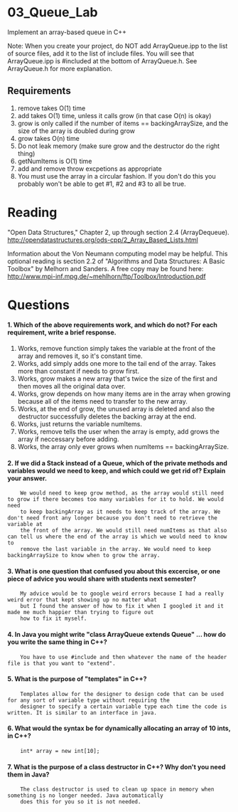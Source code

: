 03_Queue_Lab
============

Implement an array-based queue in C++

Note: When you create your project, do NOT add ArrayQueue.ipp to the list of source files, add it to the list of include files. You will see that ArrayQueue.ipp is #included at the bottom of ArrayQueue.h. See ArrayQueue.h for more explanation.

Requirements
------------

1. remove takes O(1) time
2. add takes O(1) time, unless it calls grow (in that case O(n) is okay)
3. grow is only called if the number of items == backingArraySize, and the size of the array is doubled during grow
4. grow takes O(n) time
5. Do not leak memory (make sure grow and the destructor do the right thing)
6. getNumItems is O(1) time
7. add and remove throw excpetions as appropriate
8. You must use the array in a circular fashion. If you don't do this you probably won't be able to get #1, #2 and #3 to all be true.

Reading
=======
"Open Data Structures," Chapter 2, up through section 2.4 (ArrayDequeue). http://opendatastructures.org/ods-cpp/2_Array_Based_Lists.html

Information about the Von Neumann computing model may be helpful. This optional reading is section 2.2 of "Algorithms and Data Structures: A Basic Toolbox" by Melhorn and Sanders. A free copy may be found here: http://www.mpi-inf.mpg.de/~mehlhorn/ftp/Toolbox/Introduction.pdf

Questions
=========

#### 1. Which of the above requirements work, and which do not? For each requirement, write a brief response.

1. Works, remove function simply takes the variable at the front of the array and removes it, so it's constant time.
2. Works, add simply adds one more to the tail end of the array. Takes more than constant if needs to grow first.
3. Works, grow makes a new array that's twice the size of the first and then moves all the original data over.
4. Works, grow depends on how many items are in the array when growing because all of the items need to transfer to the new array.
5. Works, at the end of grow, the unused array is deleted and also the destructor successfully deletes the backing array at the end.
6. Works, just returns the variable numItems.
7. Works, remove tells the user when the array is empty, add grows the array if neccessary before adding.
8. Works, the array only ever grows when numItems == backingArraySize.

#### 2. If we did a Stack instead of a Queue, which of the private methods and variables would we need to keep, and which could we get rid of? Explain your answer.
		We would need to keep grow method, as the array would still need to grow if there becomes too many variables for it to hold. We would need
		to keep backingArray as it needs to keep track of the array. We don't need front any longer because you don't need to retrieve the variable at
		the front of the array. We would still need numItems as that also can tell us where the end of the array is which we would need to know to
		remove the last variable in the array. We would need to keep backingArraySize to know when to grow the array.

#### 3. What is one question that confused you about this excercise, or one piece of advice you would share with students next semester?
		My advice would be to google weird errors because I had a really weird error that kept showing up no matter what
		but I found the answer of how to fix it when I googled it and it made me much happier than trying to figure out
		how to fix it myself.

#### 4. In Java you might write "class ArrayQueue extends Queue" ... how do you write the same thing in C++?
		You have to use #include and then whatever the name of the header file is that you want to "extend".

#### 5. What is the purpose of "templates" in C++?
		Templates allow for the designer to design code that can be used for any sort of variable type without requiring the
		designer to specify a certain variable type each time the code is written. It is similar to an interface in java.

#### 6. What would the syntax be for dynamically allocating an array of 10 ints, in C++?
		int* array = new int[10];

#### 7. What is the purpose of a class destructor in C++? Why don't you need them in Java?
		The class destructor is used to clean up space in memory when something is no longer needed. Java automatically
		does this for you so it is not needed.
